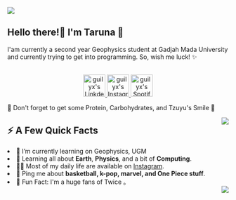 ![](https://visitor-badge.glitch.me/badge?page_id=tarunawh.tarunawh)
<h2>Hello there!👋 I'm Taruna 🍉 </a></h2>
<p> I'am currently a second year Geophysics student at Gadjah Mada University and currently trying to get into programming. So, wish me luck! ✨
  
<p align="center">
<br/>
</a>
<a href="https://www.linkedin.com/in/taruna-wicaksono-harsetya-78b48123b/">
  <img alt="guilyx's LinkdeIN" width="50px" src="https://user-images.githubusercontent.com/43545812/144035037-0f415fc7-9f96-4517-a370-ccc6e78a714b.png" />
</a>
<a href="https://www.instagram.com/taruna.wh/">
  <img alt="guilyx's Instagram" width="50px" src="https://user-images.githubusercontent.com/43545812/144035088-0dfb165f-8fe0-4d13-896c-876c29d2b128.png" />
</a>
<a href="https://open.spotify.com/user/31h5cptc4yhrbbxhbqtcini3qpjy?si=c8366ad7079a4e0c">
  <img alt="guilyx's Spotify" width="50px" src="https://user-images.githubusercontent.com/43545812/144035120-1ad5169b-91c7-4078-bef9-6a82c733f373.png" />
</a>
<br>

<p>🌻 Don't forget to get some Protein, Carbohydrates, and Tzuyu's Smile 🌻</p>
<img align="right" src="https://c.tenor.com/Kgi9jb0ldEcAAAAd/twice-tzuyu.gif"/>
<h2>⚡️ A Few Quick Facts</h2>
<li>🔭 I’m currently learning on Geophysics, UGM
<li>🧐 Learning all about <strong>Earth</strong>, <strong>Physics</strong>, and a bit of <strong>Computing</strong>.</li>
<li>👨‍💻 Most of my daily life are available on <a href="https://www.instagram.com/taruna.wh/">Instagram</a>.</li>
<li>💬 Ping me about <strong>basketball, k-pop, marvel, and One Piece stuff</strong>.</li>
<li>🎉 Fun Fact: I'm a huge fans of Twice 。</li>
<img align="right" src="https://i.pinimg.com/originals/3a/d3/0c/3ad30ce2330a2495544b43e73f3067e4.gif"/>







 
